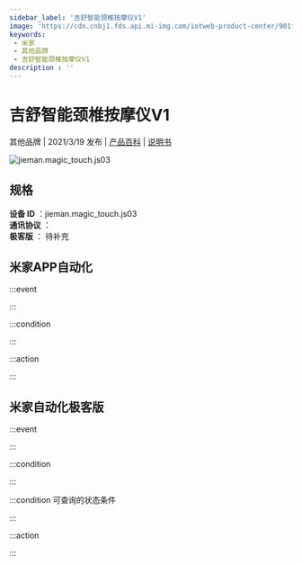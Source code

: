 ```yaml
---
sidebar_label: '吉舒智能颈椎按摩仪V1'
image: 'https://cdn.cnbj1.fds.api.mi-img.com/iotweb-product-center/901f0155727be73d67ead749d4fba1cf_微信图片_20210225145902.png?GalaxyAccessKeyId=AKVGLQWBOVIRQ3XLEW&Expires=9223372036854775807&Signature=jlN1OuA2sHjdhPmbGAe7J/avHH0='
keywords: 
 - 米家
 - 其他品牌
 - 吉舒智能颈椎按摩仪V1
description : ''
---
```

# 吉舒智能颈椎按摩仪V1

其他品牌 | 2021/3/19 发布 | [产品百科](https://home.mi.com/webapp/content/baike/product/index.html?model=jieman.magic_touch.js03/) | [说明书](https://home.mi.com/views/introduction.html?model=jieman.magic_touch.js03&region=cn)

![jieman.magic_touch.js03](https://cdn.cnbj1.fds.api.mi-img.com/iotweb-product-center/901f0155727be73d67ead749d4fba1cf_微信图片_20210225145902.png?GalaxyAccessKeyId=AKVGLQWBOVIRQ3XLEW&Expires=9223372036854775807&Signature=jlN1OuA2sHjdhPmbGAe7J/avHH0=)

## 规格  
> 
**设备 ID** ：jieman.magic_touch.js03  
**通讯协议** ：  
**极客版**  ： 待补充 


## 米家APP自动化  

:::event  

:::

:::condition  

:::

:::action   

:::

## 米家自动化极客版  

:::event  

:::

:::condition  

:::

:::condition 可查询的状态条件  

:::

:::action  

:::

        
